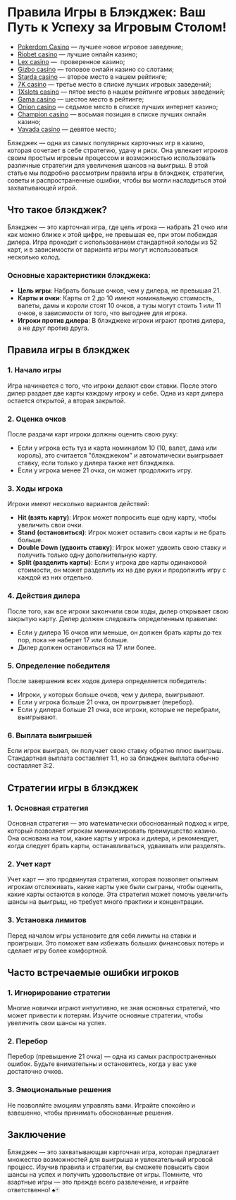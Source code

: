 # Правила Игры в Блэкджек: Ваш Путь к Успеху за Игровым Столом!

* [Pokerdom Casino](https://brandplay.link/FwVc4f) — лучшее новое игровое заведение;
* [Riobet casino](https://brandplay.link/TnjsxFvH) — лучшие онлайн казино;
* [Lex casino](https://brandplay.link/VMqNXPFs) —  проверенное казино;
* [Gizbo casino](https://brandplay.link/rvzLrVLp) — топовое онлайн казино со слотами;
* [Starda casino](https://brandplay.link/HDcDrxLk) — второе место в нашем рейтинге;
* [7K casino](https://brandplay.link/dd46bNgD) — третье место в списке лучших игровых заведений;
* [1Xslots casino](https://brandplay.link/J2ZbqMPZ) — пятое место в нашем рейтинге игровых заведений;
* [Gama casino](https://brandplay.link/RD52jZbL) — шестое место в рейтинге;
* [Onion casino](https://brandplay.link/8LcS6Djb) — седьмое место в списке лучших интернет казино;
* [Champion casino](https://temon-gter.cfd/go/9n8?p56190p303844p3509t17502) — восьмая позиция в списке лучших онлайн казино;
* [Vavada casino](https://vavadapartner.pro/?promo=75590753-cc8b-4c4a-8d71-99b7a2293439-jud\&target=register) — девятое место;

Блэкджек — одна из самых популярных карточных игр в казино, которая сочетает в себе стратегию, удачу и риск. Она увлекает игроков своим простым игровым процессом и возможностью использовать различные стратегии для увеличения шансов на выигрыш. В этой статье мы подробно рассмотрим правила игры в блэкджек, стратегии, советы и распространенные ошибки, чтобы вы могли насладиться этой захватывающей игрой.

## Что такое блэкджек?

Блэкджек — это карточная игра, где цель игрока — набрать 21 очко или как можно ближе к этой цифре, не превышая ее, при этом побеждая дилера. Игра проходит с использованием стандартной колоды из 52 карт, и в зависимости от варианта игры могут использоваться несколько колод.

### Основные характеристики блэкджека:

* **Цель игры**: Набрать больше очков, чем у дилера, не превышая 21.
* **Карты и очки**: Карты от 2 до 10 имеют номинальную стоимость, валеты, дамы и короли стоят 10 очков, а тузы могут стоить 1 или 11 очков, в зависимости от того, что выгоднее для игрока.
* **Игроки против дилера**: В блэкджеке игроки играют против дилера, а не друг против друга.

## Правила игры в блэкджек

### 1. Начало игры

Игра начинается с того, что игроки делают свои ставки. После этого дилер раздает две карты каждому игроку и себе. Одна из карт дилера остается открытой, а вторая закрытой.

### 2. Оценка очков

После раздачи карт игроки должны оценить свою руку:

* Если у игрока есть туз и карта номиналом 10 (10, валет, дама или король), это считается "блэкджеком" и автоматически выигрывает ставку, если только у дилера также нет блэкджека.
* Если у игрока менее 21 очка, он может продолжить игру.

### 3. Ходы игрока

Игроки имеют несколько вариантов действий:

* **Hit (взять карту)**: Игрок может попросить еще одну карту, чтобы увеличить свои очки.
* **Stand (остановиться)**: Игрок может оставить свои карты и не брать больше.
* **Double Down (удвоить ставку)**: Игрок может удвоить свою ставку и получить только одну дополнительную карту.
* **Split (разделить карты)**: Если у игрока две карты одинаковой стоимости, он может разделить их на две руки и продолжить игру с каждой из них отдельно.

### 4. Действия дилера

После того, как все игроки закончили свои ходы, дилер открывает свою закрытую карту. Дилер должен следовать определенным правилам:

* Если у дилера 16 очков или меньше, он должен брать карты до тех пор, пока не наберет 17 или больше.
* Дилер должен остановиться на 17 или более.

### 5. Определение победителя

После завершения всех ходов дилера определяется победитель:

* Игроки, у которых больше очков, чем у дилера, выигрывают.
* Если у игрока больше 21 очка, он проигрывает (перебор).
* Если у дилера больше 21 очка, все игроки, которые не перебрали, выигрывают.

### 6. Выплата выигрышей

Если игрок выиграл, он получает свою ставку обратно плюс выигрыш. Стандартная выплата составляет 1:1, но за блэкджек выплата обычно составляет 3:2.

## Стратегии игры в блэкджек

### 1. Основная стратегия

Основная стратегия — это математически обоснованный подход к игре, который позволяет игрокам минимизировать преимущество казино. Она основана на том, какие карты у игрока и дилера, и рекомендует, когда следует брать карты, останавливаться, удваивать или разделять.

### 2. Учет карт

Учет карт — это продвинутая стратегия, которая позволяет опытным игрокам отслеживать, какие карты уже были сыграны, чтобы оценить, какие карты остаются в колоде. Эта стратегия может помочь увеличить шансы на выигрыш, но требует много практики и концентрации.

### 3. Установка лимитов

Перед началом игры установите для себя лимиты на ставки и проигрыши. Это поможет вам избежать больших финансовых потерь и сделает игру более комфортной.

## Часто встречаемые ошибки игроков

### 1. Игнорирование стратегии

Многие новички играют интуитивно, не зная основных стратегий, что может привести к потерям. Изучите основные стратегии, чтобы увеличить свои шансы на успех.

### 2. Перебор

Перебор (превышение 21 очка) — одна из самых распространенных ошибок. Будьте внимательны и остановитесь, когда у вас уже достаточно очков.

### 3. Эмоциональные решения

Не позволяйте эмоциям управлять вами. Играйте спокойно и взвешенно, чтобы принимать обоснованные решения.

## Заключение

Блэкджек — это захватывающая карточная игра, которая предлагает множество возможностей для выигрыша и увлекательный игровой процесс. Изучив правила и стратегии, вы сможете повысить свои шансы на успех и получить удовольствие от игры. Помните, что азартные игры — это прежде всего развлечение, и играйте ответственно! ♠️🃏
